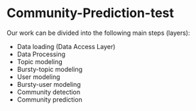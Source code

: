 # Community-Prediction-test

Our work can be divided into the following main steps (layers):
  - Data loading (Data Access Layer)
  - Data Processing
  - Topic modeling
  - Bursty-topic modeling
  - User modeling
  - Bursty-user modeling
  - Community detection
  - Community prediction
